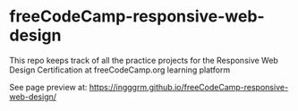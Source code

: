 # freeCodeCamp-responsive-web-design
This repo keeps track of all the practice projects for the Responsive Web Design Certification at freeCodeCamp.org learning platform

See page preview at: https://ingggrm.github.io/freeCodeCamp-responsive-web-design/
